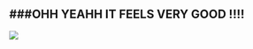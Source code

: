 ###OHH YEAHH IT FEELS VERY GOOD !!!!
--------------------
![](http://rotflpictures.com/wp-content/uploads/2012/08/feels-good-man-funny-picture-25219.jpg)
